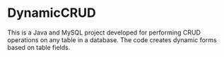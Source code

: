 # DynamicCRUD
This is a Java and MySQL project developed for performing CRUD operations on any table in a database. The code creates dynamic forms based on table fields.
